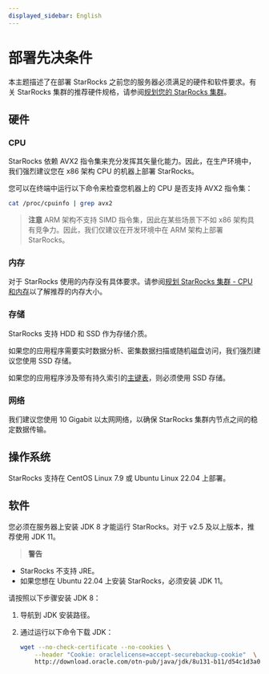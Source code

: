 ```yaml
---
displayed_sidebar: English
---
```


# 部署先决条件

本主题描述了在部署 StarRocks 之前您的服务器必须满足的硬件和软件要求。有关 StarRocks 集群的推荐硬件规格，请参阅[规划您的 StarRocks 集群](../deployment/plan_cluster.md)。

## 硬件

### CPU

StarRocks 依赖 AVX2 指令集来充分发挥其矢量化能力。因此，在生产环境中，我们强烈建议您在 x86 架构 CPU 的机器上部署 StarRocks。

您可以在终端中运行以下命令来检查您机器上的 CPU 是否支持 AVX2 指令集：

```Bash
cat /proc/cpuinfo | grep avx2
```

> **注意**
> ARM 架构不支持 SIMD 指令集，因此在某些场景下不如 x86 架构具有竞争力。因此，我们仅建议在开发环境中在 ARM 架构上部署 StarRocks。

### 内存

对于 StarRocks 使用的内存没有具体要求。请参阅[规划 StarRocks 集群 - CPU 和内存](../deployment/plan_cluster.md#cpu-and-memory)以了解推荐的内存大小。

### 存储

StarRocks 支持 HDD 和 SSD 作为存储介质。

如果您的应用程序需要实时数据分析、密集数据扫描或随机磁盘访问，我们强烈建议您使用 SSD 存储。

如果您的应用程序涉及带有持久索引的[主键表](../table_design/table_types/primary_key_table.md)，则必须使用 SSD 存储。

### 网络

我们建议您使用 10 Gigabit 以太网网络，以确保 StarRocks 集群内节点之间的稳定数据传输。

## 操作系统

StarRocks 支持在 CentOS Linux 7.9 或 Ubuntu Linux 22.04 上部署。

## 软件

您必须在服务器上安装 JDK 8 才能运行 StarRocks。对于 v2.5 及以上版本，推荐使用 JDK 11。

> **警告**
- StarRocks 不支持 JRE。
- 如果您想在 Ubuntu 22.04 上安装 StarRocks，必须安装 JDK 11。

请按照以下步骤安装 JDK 8：

1. 导航到 JDK 安装路径。
2. 通过运行以下命令下载 JDK：

   ```Bash
   wget --no-check-certificate --no-cookies \
       --header "Cookie: oraclelicense=accept-securebackup-cookie"  \
       http://download.oracle.com/otn-pub/java/jdk/8u131-b11/d54c1d3a095b4ff2b6607d096fa80163/jdk-8u131-linux-x64.tar.gz
   ```